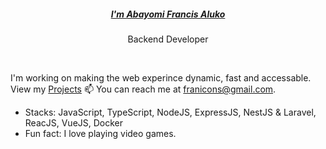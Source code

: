 <p align="center">
  <h5 align="center"><a href="https://franicons.dev">I'm Abayomi Francis Aluko</a></h5>
  <p align="center"> Backend Developer </p>
</p>

<br />

 I'm working on making the web experince dynamic, fast and accessable. View my [Projects](https://abayomi-francis-aluko.netlify.app)
📫 You can reach me at franicons@gmail.com.

-  Stacks: JavaScript, TypeScript, NodeJS, ExpressJS, NestJS & Laravel, ReacJS, VueJS, Docker
-  Fun fact: I love playing video games.



<!--
Here are some ideas to get you started:
https://user-images.githubusercontent.com/25548490/121235376-b86c1600-c88c-11eb-9650-2c86c77f43ac.png
- 🔭 I’m currently working on ...
- 🌱 I’m currently learning ...
- 👯 I’m looking to collaborate on ...
- 🤔 I’m looking for help with ...
- 💬 Ask me about ...
- 📫 How to reach me: ...
- 😄 Pronouns: ...
- ⚡ Fun fact: ...
-->
